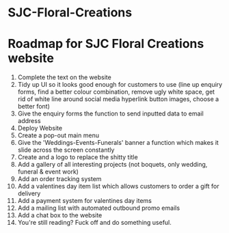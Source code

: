 # SJC-Floral-Creations
<h1> Roadmap for SJC Floral Creations website </h1>
<ol> 
 <li> Complete the text on the website </li>
 <li> Tidy up UI so it looks good enough for customers to use (line up enquiry forms, find a better colour combination, 
 remove ugly white space, get rid of white line around social media hyperlink button images, choose a better font) </li>
 <li> Give the enquiry forms the function to send inputted data to email address </li>
 <li> Deploy Website </li>
 <li> Create a pop-out main menu </li>
 <li> Give the 'Weddings-Events-Funerals' banner a function which makes it slide across the screen constantly </li>
 <li> Create and a logo to replace the shitty title </li>
 <li> Add a gallery of all interesting projects (not boquets, only wedding, funeral & event work) </li>
 <li> Add an order tracking system </li>
 <li> Add a valentines day item list which allows customers to order a gift for delivery </li>
 <li> Add a payment system for valentines day items </li>
 <li> Add a mailing list with automated outbound promo emails </li>
 <li> Add a chat box to the website </li>
 <li> You're still reading? Fuck off and do something useful. </li>
</ol>

